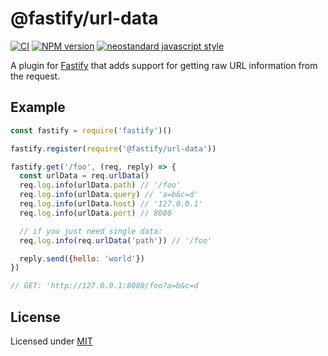 # @fastify/url-data

[![CI](https://github.com/fastify/fastify-url-data/actions/workflows/ci.yml/badge.svg?branch=master)](https://github.com/fastify/fastify-url-data/actions/workflows/ci.yml)
[![NPM version](https://img.shields.io/npm/v/@fastify/url-data.svg?style=flat)](https://www.npmjs.com/package/@fastify/url-data)
[![neostandard javascript style](https://img.shields.io/badge/code_style-neostandard-brightgreen?style=flat)](https://github.com/neostandard/neostandard)

A plugin for [Fastify](https://fastify.dev/) that adds support for getting raw
URL information from the request.

## Example

```js
const fastify = require('fastify')()

fastify.register(require('@fastify/url-data'))

fastify.get('/foo', (req, reply) => {
  const urlData = req.urlData()
  req.log.info(urlData.path) // '/foo'
  req.log.info(urlData.query) // 'a=b&c=d'
  req.log.info(urlData.host) // '127.0.0.1'
  req.log.info(urlData.port) // 8080

  // if you just need single data:
  req.log.info(req.urlData('path')) // '/foo'

  reply.send({hello: 'world'})
})

// GET: 'http://127.0.0.1:8080/foo?a=b&c=d
```

## License

Licensed under [MIT](./LICENSE)
